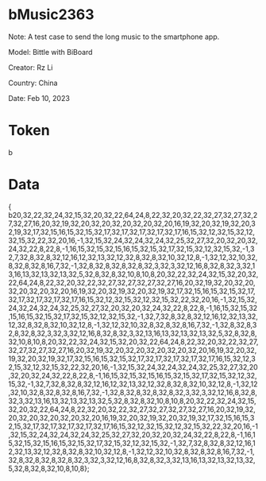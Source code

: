 # bMusic2363
Note: A test case to send the long music to the smartphone app.

Model: Bittle with BiBoard

Creator: Rz Li

Country: China

Date: Feb 10, 2023

# Token
b

# Data
{ 
b20,32,22,32,24,32,15,32,20,32,22,64,24,8,22,32,20,32,22,32,27,32,27,32,27,32,27,16,20,32,19,32,20,32,20,32,20,32,20,32,20,16,19,32,20,32,19,32,20,32,19,32,17,32,15,16,15,32,15,32,17,32,17,32,17,32,17,32,17,16,15,32,12,32,15,32,12,32,15,32,22,32,20,16,-1,32,15,32,24,32,24,32,24,32,25,32,27,32,20,32,20,32,24,32,22,8,22,8,-1,16,15,32,15,32,15,16,15,32,15,32,17,32,15,32,12,32,15,32,-1,32,7,32,8,32,8,32,12,16,12,32,13,32,12,32,8,32,8,32,10,32,12,8,-1,32,12,32,10,32,8,32,8,32,8,16,7,32,-1,32,8,32,8,32,8,32,8,32,3,32,3,32,12,16,8,32,8,32,3,32,13,16,13,32,13,32,13,32,5,32,8,32,8,32,10,8,10,8,20,32,22,32,24,32,15,32,20,32,22,64,24,8,22,32,20,32,22,32,27,32,27,32,27,32,27,16,20,32,19,32,20,32,20,32,20,32,20,32,20,16,19,32,20,32,19,32,20,32,19,32,17,32,15,16,15,32,15,32,17,32,17,32,17,32,17,32,17,16,15,32,12,32,15,32,12,32,15,32,22,32,20,16,-1,32,15,32,24,32,24,32,24,32,25,32,27,32,20,32,20,32,24,32,22,8,22,8,-1,16,15,32,15,32,15,16,15,32,15,32,17,32,15,32,12,32,15,32,-1,32,7,32,8,32,8,32,12,16,12,32,13,32,12,32,8,32,8,32,10,32,12,8,-1,32,12,32,10,32,8,32,8,32,8,16,7,32,-1,32,8,32,8,32,8,32,8,32,3,32,3,32,12,16,8,32,8,32,3,32,13,16,13,32,13,32,13,32,5,32,8,32,8,32,10,8,10,8,20,32,22,32,24,32,15,32,20,32,22,64,24,8,22,32,20,32,22,32,27,32,27,32,27,32,27,16,20,32,19,32,20,32,20,32,20,32,20,32,20,16,19,32,20,32,19,32,20,32,19,32,17,32,15,16,15,32,15,32,17,32,17,32,17,32,17,32,17,16,15,32,12,32,15,32,12,32,15,32,22,32,20,16,-1,32,15,32,24,32,24,32,24,32,25,32,27,32,20,32,20,32,24,32,22,8,22,8,-1,16,15,32,15,32,15,16,15,32,15,32,17,32,15,32,12,32,15,32,-1,32,7,32,8,32,8,32,12,16,12,32,13,32,12,32,8,32,8,32,10,32,12,8,-1,32,12,32,10,32,8,32,8,32,8,16,7,32,-1,32,8,32,8,32,8,32,8,32,3,32,3,32,12,16,8,32,8,32,3,32,13,16,13,32,13,32,13,32,5,32,8,32,8,32,10,8,10,8,20,32,22,32,24,32,15,32,20,32,22,64,24,8,22,32,20,32,22,32,27,32,27,32,27,32,27,16,20,32,19,32,20,32,20,32,20,32,20,32,20,16,19,32,20,32,19,32,20,32,19,32,17,32,15,16,15,32,15,32,17,32,17,32,17,32,17,32,17,16,15,32,12,32,15,32,12,32,15,32,22,32,20,16,-1,32,15,32,24,32,24,32,24,32,25,32,27,32,20,32,20,32,24,32,22,8,22,8,-1,16,15,32,15,32,15,16,15,32,15,32,17,32,15,32,12,32,15,32,-1,32,7,32,8,32,8,32,12,16,12,32,13,32,12,32,8,32,8,32,10,32,12,8,-1,32,12,32,10,32,8,32,8,32,8,16,7,32,-1,32,8,32,8,32,8,32,8,32,3,32,3,32,12,16,8,32,8,32,3,32,13,16,13,32,13,32,13,32,5,32,8,32,8,32,10,8,10,8};
